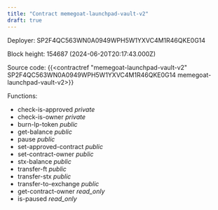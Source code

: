 ```yaml
---
title: "Contract memegoat-launchpad-vault-v2"
draft: true
---
```

Deployer: SP2F4QC563WN0A0949WPH5W1YXVC4M1R46QKE0G14


 



Block height: 154687 (2024-06-20T20:17:43.000Z)

Source code: {{<contractref "memegoat-launchpad-vault-v2" SP2F4QC563WN0A0949WPH5W1YXVC4M1R46QKE0G14 memegoat-launchpad-vault-v2>}}

Functions:

* check-is-approved _private_
* check-is-owner _private_
* burn-lp-token _public_
* get-balance _public_
* pause _public_
* set-approved-contract _public_
* set-contract-owner _public_
* stx-balance _public_
* transfer-ft _public_
* transfer-stx _public_
* transfer-to-exchange _public_
* get-contract-owner _read_only_
* is-paused _read_only_
